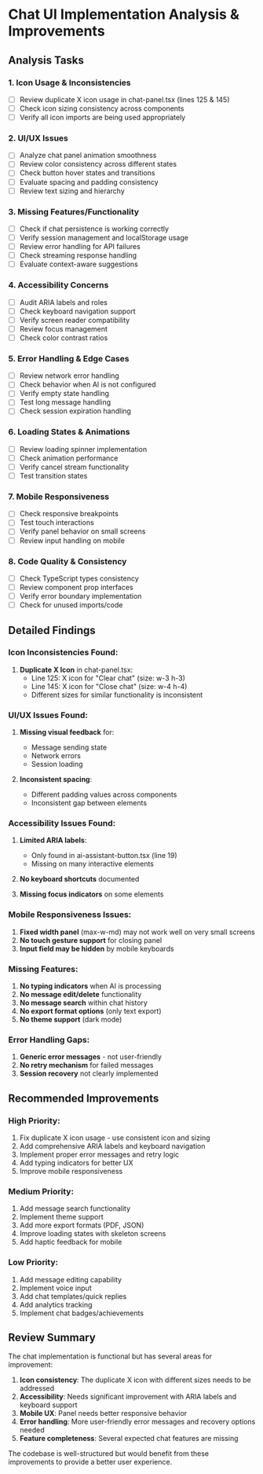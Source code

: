# Chat UI Implementation Analysis & Improvements

## Analysis Tasks

### 1. Icon Usage & Inconsistencies
- [ ] Review duplicate X icon usage in chat-panel.tsx (lines 125 & 145)
- [ ] Check icon sizing consistency across components
- [ ] Verify all icon imports are being used appropriately

### 2. UI/UX Issues
- [ ] Analyze chat panel animation smoothness
- [ ] Review color consistency across different states
- [ ] Check button hover states and transitions
- [ ] Evaluate spacing and padding consistency
- [ ] Review text sizing and hierarchy

### 3. Missing Features/Functionality
- [ ] Check if chat persistence is working correctly
- [ ] Verify session management and localStorage usage
- [ ] Review error handling for API failures
- [ ] Check streaming response handling
- [ ] Evaluate context-aware suggestions

### 4. Accessibility Concerns
- [ ] Audit ARIA labels and roles
- [ ] Check keyboard navigation support
- [ ] Verify screen reader compatibility
- [ ] Review focus management
- [ ] Check color contrast ratios

### 5. Error Handling & Edge Cases
- [ ] Review network error handling
- [ ] Check behavior when AI is not configured
- [ ] Verify empty state handling
- [ ] Test long message handling
- [ ] Check session expiration handling

### 6. Loading States & Animations
- [ ] Review loading spinner implementation
- [ ] Check animation performance
- [ ] Verify cancel stream functionality
- [ ] Test transition states

### 7. Mobile Responsiveness
- [ ] Check responsive breakpoints
- [ ] Test touch interactions
- [ ] Verify panel behavior on small screens
- [ ] Review input handling on mobile

### 8. Code Quality & Consistency
- [ ] Check TypeScript types consistency
- [ ] Review component prop interfaces
- [ ] Verify error boundary implementation
- [ ] Check for unused imports/code

## Detailed Findings

### Icon Inconsistencies Found:
1. **Duplicate X Icon** in chat-panel.tsx:
   - Line 125: X icon for "Clear chat" (size: w-3 h-3)
   - Line 145: X icon for "Close chat" (size: w-4 h-4)
   - Different sizes for similar functionality is inconsistent

### UI/UX Issues Found:
1. **Missing visual feedback** for:
   - Message sending state
   - Network errors
   - Session loading

2. **Inconsistent spacing**:
   - Different padding values across components
   - Inconsistent gap between elements

### Accessibility Issues Found:
1. **Limited ARIA labels**:
   - Only found in ai-assistant-button.tsx (line 19)
   - Missing on many interactive elements

2. **No keyboard shortcuts** documented
3. **Missing focus indicators** on some elements

### Mobile Responsiveness Issues:
1. **Fixed width panel** (max-w-md) may not work well on very small screens
2. **No touch gesture support** for closing panel
3. **Input field may be hidden** by mobile keyboards

### Missing Features:
1. **No typing indicators** when AI is processing
2. **No message edit/delete** functionality
3. **No message search** within chat history
4. **No export format options** (only text export)
5. **No theme support** (dark mode)

### Error Handling Gaps:
1. **Generic error messages** - not user-friendly
2. **No retry mechanism** for failed messages
3. **Session recovery** not clearly implemented

## Recommended Improvements

### High Priority:
1. Fix duplicate X icon usage - use consistent icon and sizing
2. Add comprehensive ARIA labels and keyboard navigation
3. Implement proper error messages and retry logic
4. Add typing indicators for better UX
5. Improve mobile responsiveness

### Medium Priority:
1. Add message search functionality
2. Implement theme support
3. Add more export formats (PDF, JSON)
4. Improve loading states with skeleton screens
5. Add haptic feedback for mobile

### Low Priority:
1. Add message editing capability
2. Implement voice input
3. Add chat templates/quick replies
4. Add analytics tracking
5. Implement chat badges/achievements

## Review Summary

The chat implementation is functional but has several areas for improvement:

1. **Icon consistency**: The duplicate X icon with different sizes needs to be addressed
2. **Accessibility**: Needs significant improvement with ARIA labels and keyboard support
3. **Mobile UX**: Panel needs better responsive behavior
4. **Error handling**: More user-friendly error messages and recovery options needed
5. **Feature completeness**: Several expected chat features are missing

The codebase is well-structured but would benefit from these improvements to provide a better user experience.